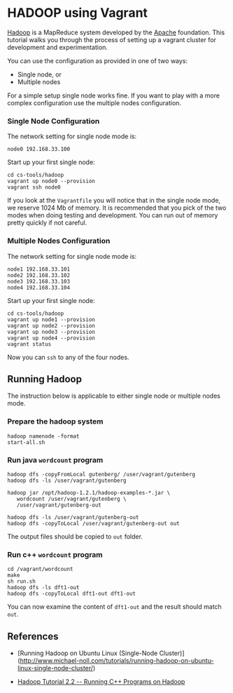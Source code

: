 # HADOOP using Vagrant

[Hadoop](http://hadoop.apache.org) is a MapReduce system developed by the [Apache](http://apache.org) foundation.  This tutorial walks you through the process of setting up a vagrant cluster for development and experimentation.


You can use the configuration as provided in one of two ways:

* Single node, or
* Multiple nodes

For a simple setup single node works fine.  If you want to play with a more complex configuration use the multiple nodes configuration.

### Single Node Configuration

The network setting for single node mode is:

```
node0 192.168.33.100
```

Start up your first single node:

```
cd cs-tools/hadoop
vagrant up node0 --provision
vagrant ssh node0
```

If you look at the `Vagrantfile` you will notice that in the single node mode, we reserve 1024 Mb of memory.  It is recommended that you pick of the two modes when doing testing and development.  You can run out of memory pretty quickly if not careful.

### Multiple Nodes Configuration

The network setting for single node mode is:

```
node1 192.168.33.101
node2 192.168.33.102
node3 192.168.33.103
node4 192.168.33.104
```

Start up your first single node:

```
cd cs-tools/hadoop
vagrant up node1 --provision
vagrant up node2 --provision
vagrant up node3 --provision
vagrant up node4 --provision
vagrant status
```

Now you can `ssh` to any of the four nodes.

## Running Hadoop

The instruction below is applicable to either single node or multiple nodes mode.

### Prepare the hadoop system

```
hadoop namenode -format
start-all.sh
```

### Run java `wordcount` program

```
hadoop dfs -copyFromLocal gutenberg/ /user/vagrant/gutenberg
hadoop dfs -ls /user/vagrant/gutenberg

hadoop jar /opt/hadoop-1.2.1/hadoop-examples-*.jar \
   wordcount /user/vagrant/gutenberg \
   /user/vagrant/gutenberg-out

hadoop dfs -ls /user/vagrant/gutenberg-out
hadoop dfs -copyToLocal /user/vagrant/gutenberg-out out
```

The output files should be copied to `out` folder.

### Run c++ `wordcount` program

```
cd /vagrant/wordcount
make
sh run.sh
hadoop dfs -ls dft1-out
hadoop dfs -copyToLocal dft1-out dft1-out
```

You can now examine the content of `dft1-out` and the result should match `out`.

## References

* [Running Hadoop on Ubuntu Linux (Single-Node Cluster)] (http://www.michael-noll.com/tutorials/running-hadoop-on-ubuntu-linux-single-node-cluster/)

* [Hadoop Tutorial 2.2 -- Running C++ Programs on Hadoop](http://www.science.smith.edu/dftwiki/index.php/Hadoop_Tutorial_2.2_--_Running_C++_Programs_on_Hadoop)
